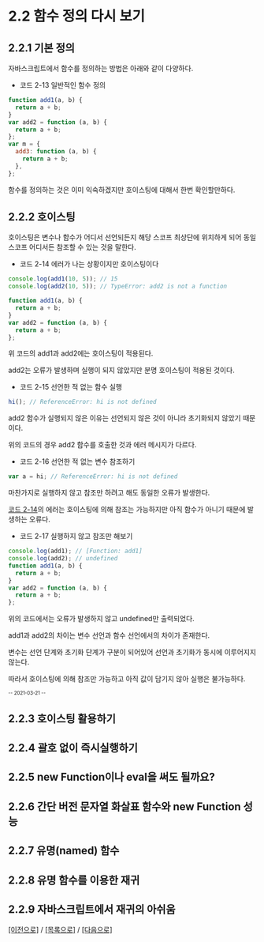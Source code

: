 # 2.2 함수 정의 다시 보기

## 2.2.1 기본 정의

자바스크립트에서 함수를 정의하는 방법은 아래와 같이 다양하다.

- 코드 2-13 일반적인 함수 정의

```javascript
function add1(a, b) {
  return a + b;
}
var add2 = function (a, b) {
  return a + b;
};
var m = {
  add3: function (a, b) {
    return a + b;
  },
};
```

함수를 정의하는 것은 이미 익숙하겠지만 호이스팅에 대해서 한번 확인할만하다.

## 2.2.2 호이스팅

호이스팅은 변수나 함수가 어디서 선언되든지 해당 스코프 최상단에 위치하게 되어 동일 스코프 어디서든 참조할 수 있는 것을 말한다.

- 코드 <span id="code-2-14">2-14</span> 에러가 나는 상황이지만 호이스팅이다

```javascript
console.log(add1(10, 5)); // 15
console.log(add2(10, 5)); // TypeError: add2 is not a function

function add1(a, b) {
  return a + b;
}
var add2 = function (a, b) {
  return a + b;
};
```

위 코드의 add1과 add2에는 호이스팅이 적용된다.

add2는 오류가 발생하며 실행이 되지 않았지만 분명 호이스팅이 적용된 것이다.

- 코드 2-15 선언한 적 없는 함수 실행

```javascript
hi(); // ReferenceError: hi is not defined
```

add2 함수가 실행되지 않은 이유는 선언되지 않은 것이 아니라 초기화되지 않았기 때문이다.

위의 코드의 경우 add2 함수를 호출한 것과 에러 메시지가 다르다.

- 코드 2-16 선언한 적 없는 변수 참조하기

```javascript
var a = hi; // ReferenceError: hi is not defined
```

마찬가지로 실행하지 않고 참조만 하려고 해도 동일한 오류가 발생한다.

[코드 2-14](#code-2-14)의 에러는 호이스팅에 의해 참조는 가능하지만 아직 함수가 아니기 때문에 발생하는 오류다.

- 코드 2-17 실행하지 않고 참조만 해보기

```javascript
console.log(add1); // [Function: add1]
console.log(add2); // undefined
function add1(a, b) {
  return a + b;
}
var add2 = function (a, b) {
  return a + b;
};
```

위의 코드에서는 오류가 발생하지 않고 undefined만 출력되었다.

add1과 add2의 차이는 변수 선언과 함수 선언에서의 차이가 존재한다.

변수는 선언 단계와 초기화 단계가 구분이 되어있어 선언과 초기화가 동시에 이루어지지 않는다.

따라서 호이스팅에 의해 참조만 가능하고 아직 값이 담기지 않아 실행은 불가능하다.

<sub id="2021-03-21"><sup>-- 2021-03-21 --</sup></sub>

## 2.2.3 호이스팅 활용하기

## 2.2.4 괄호 없이 즉시실행하기

## 2.2.5 new Function이나 eval을 써도 될까요?

## 2.2.6 간단 버전 문자열 화살표 함수와 new Function 성능

## 2.2.7 유명(named) 함수

## 2.2.8 유명 함수를 이용한 재귀

## 2.2.9 자바스크립트에서 재귀의 아쉬움

[[이전으로]](..//chapter2-1/README.md) / [[목록으로]](../README.md) / [[다음으로]](../chapter2-3/README.md)